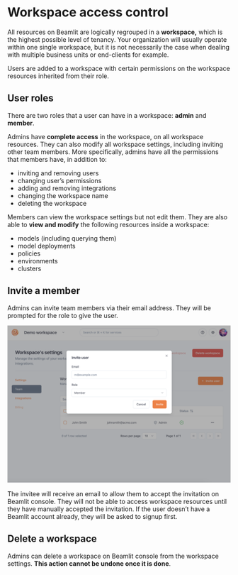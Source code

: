 # Workspace access control

All resources on Beamlit are logically regrouped in a **workspace,** which is the highest possible level of tenancy. Your organization will usually operate within one single workspace, but it is not necessarily the case when dealing with multiple business units or end-clients for example.

Users are added to a workspace with certain permissions on the workspace resources inherited from their role.

## User roles

There are two roles that a user can have in a workspace: **admin** and **member**.

Admins have **complete access** in the workspace, on all workspace resources. They can also modify all workspace settings, including inviting other team members. More specifically, admins have all the permissions that members have, in addition to:

- inviting and removing users
- changing user’s permissions
- adding and removing integrations
- changing the workspace name
- deleting the workspace

Members can view the workspace settings but not edit them. They are also able to **view and modify** the following resources inside a workspace:

- models (including querying them)
- model deployments
- policies
- environments
- clusters

## Invite a member

Admins can invite team members via their email address. They will be prompted for the role to give the user. 

![Screenshot 2024-10-15 at 5.22.37 PM.png](Workspace%20access%20control/Screenshot_2024-10-15_at_5.22.37_PM.png)

The invitee will receive an email to allow them to accept the invitation on Beamlit console. They will not be able to access workspace resources until they have manually accepted the invitation. If the user doesn’t have a Beamlit account already, they will be asked to signup first.

## Delete a workspace

Admins can delete a workspace on Beamlit console from the workspace settings. **This action cannot be undone once it is done**.